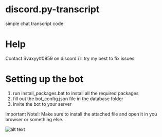 # discord.py-transcript
simple chat transcript code

# Help

Contact Svaxyy#0859 on discord i`ll try my best to fix issues

# Setting up the bot

1. run install_packages.bat to install all the required packages
2. fill out the bot_config.json file in the database folder
3. invite the bot to your server

Important Note!: Make sure to install the attached file and open it in you browser or something else.

![alt text](https://cdn.discordapp.com/attachments/863516880571596801/865706746264551434/unknown.png)
